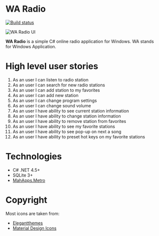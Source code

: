 # WA Radio

[![Build status](https://ci.appveyor.com/api/projects/status/slwj7dcl4hf926ef?svg=true)](https://ci.appveyor.com/project/lukosius/waradio)

![WA Radio UI](https://raw.github.com/lukosius/waradio/master/screenshots/2016_05_24_02.png)

**WA Radio** is a simple C# online radio application for Windows. WA stands
for Windows Application.

# High level user stories

1. As an user I can listen to radio station
2. As an user I can search for new radio stations
3. As an user I can add station to my favorites
4. As an user I can add new station
5. As an user I can change program settings
6. As an user I can change sound volume
7. As an user I have ability to see current station information
8. As an user I have ability to change station information
9. As an user I have ability to remove station from favorites
10. As an user I have ability to see my favorite stations
11. As an user I have ability to see pop-up on next a song
12. As an user I have ability to preset hot keys on my favorite stations

# Technologies

- C# .NET 4.5+
- SQLite 3+
- [MahApps.Metro](https://github.com/MahApps/MahApps.Metro)

# Copyright

Most icons are taken from:

- [Elegantthemes](http://www.elegantthemes.com/blog/freebie-of-the-week/beautiful-flat-icons-for-free)
- [Material Design Icons](https://materialdesignicons.com/)
